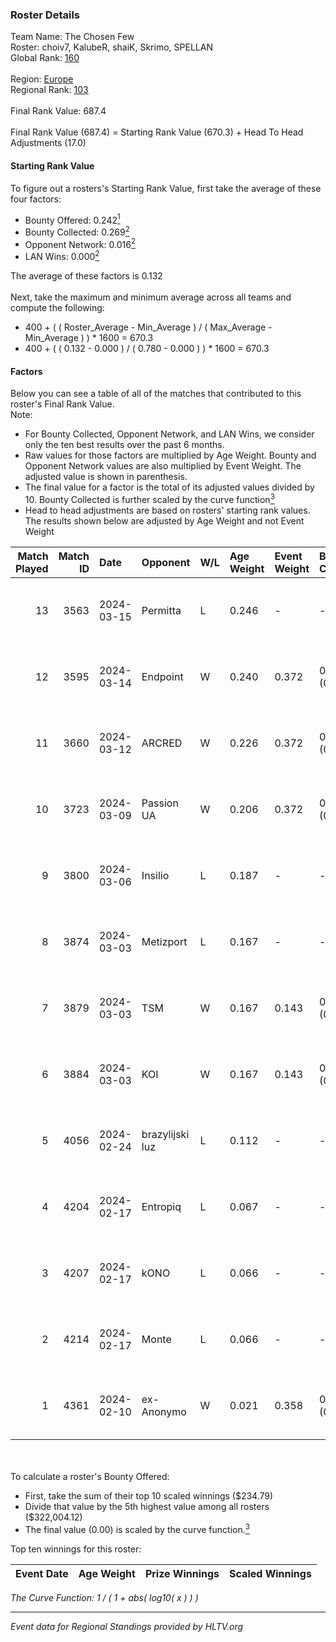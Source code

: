 ### Roster Details<br />
Team Name: The Chosen Few<br />
Roster: choiv7, KalubeR, shaiK, Skrimo, SPELLAN<br />
Global Rank: [160](../standings_global.md)<br />
<br />
Region: [Europe]( ../standings_europe.md)<br />
Regional Rank: [103]( ../standings_europe.md)<br />
<br />
Final Rank Value:  687.4<br />
<br />
Final Rank Value (687.4) = Starting Rank Value (670.3) + Head To Head Adjustments (17.0)<br />

#### Starting Rank Value<br />
To figure out a rosters's Starting Rank Value, first take the average of these four factors:<br />
- Bounty Offered: 0.242[<sup>1</sup>](#table2)
- Bounty Collected: 0.269[<sup>2</sup>](#table1)
- Opponent Network: 0.016[<sup>2</sup>](#table1)
- LAN Wins: 0.000[<sup>2</sup>](#table1)

The average of these factors is 0.132<br />
<br />
Next, take the maximum and minimum average across all teams and compute the following:<br />
- 400 + ( ( Roster_Average - Min_Average ) / ( Max_Average - Min_Average ) ) * 1600 = 670.3
- 400 + ( ( 0.132 - 0.000 ) / ( 0.780 - 0.000 ) ) * 1600 = 670.3


#### Factors<br />
Below you can see a table of all of the matches that contributed to this roster's Final Rank Value.<br />
Note:<br />

- For Bounty Collected, Opponent Network, and LAN Wins, we consider only the ten best results over the past 6 months.
- Raw values for those factors are multiplied by Age Weight. Bounty and Opponent Network values are also multiplied by Event Weight. The adjusted value is shown in parenthesis.
- The final value for a factor is the total of its adjusted values divided by 10. Bounty Collected is further scaled by the curve function[<sup>3</sup>](#curveFunction)
- Head to head adjustments are based on rosters' starting rank values. The results shown below are adjusted by Age Weight and not Event Weight
<span id="table1"></span><br />


| Match Played | Match ID | Date       | Opponent        | W/L | Age Weight | Event Weight | Bounty Collected | Opponent Network | LAN Wins  | H2H Adj. | Roster                                  |
| -: | -: | :- | :- | :- | :- | :- | :- | :- | :- | -: | :- |
|           13 |     3563 | 2024-03-15 | Permitta        | L   | 0.246      | -            | -                | -                | -         |    -1.37 | choiv7, KalubeR, shaiK, Skrimo, SPELLAN |
|           12 |     3595 | 2024-03-14 | Endpoint        | W   | 0.240      | 0.372        | 0.012 (0.001)    | 0.514 (0.046)    | 0 (0.000) |     5.72 | choiv7, KalubeR, shaiK, Skrimo, SPELLAN |
|           11 |     3660 | 2024-03-12 | ARCRED          | W   | 0.226      | 0.372        | 0.041 (0.003)    | 0.378 (0.032)    | 0 (0.000) |     5.60 | choiv7, KalubeR, shaiK, Skrimo, SPELLAN |
|           10 |     3723 | 2024-03-09 | Passion UA      | W   | 0.206      | 0.372        | 0.173 (0.013)    | 1.000 (0.077)    | 0 (0.000) |     5.91 | choiv7, KalubeR, shaiK, Skrimo, SPELLAN |
|            9 |     3800 | 2024-03-06 | Insilio         | L   | 0.187      | -            | -                | -                | -         |    -1.33 | choiv7, KalubeR, shaiK, Skrimo, SPELLAN |
|            8 |     3874 | 2024-03-03 | Metizport       | L   | 0.167      | -            | -                | -                | -         |    -1.51 | choiv7, KalubeR, shaiK, Skrimo, SPELLAN |
|            7 |     3879 | 2024-03-03 | TSM             | W   | 0.167      | 0.143        | 0.005 (0.000)    | 0.045 (0.001)    | 0 (0.000) |     2.64 | choiv7, KalubeR, shaiK, Skrimo, SPELLAN |
|            6 |     3884 | 2024-03-03 | KOI             | W   | 0.167      | 0.143        | 0.058 (0.001)    | 0.367 (0.009)    | 0 (0.000) |     4.79 | choiv7, KalubeR, shaiK, Skrimo, SPELLAN |
|            5 |     4056 | 2024-02-24 | brazylijski luz | L   | 0.112      | -            | -                | -                | -         |    -1.16 | choiv7, KalubeR, shaiK, Skrimo, SPELLAN |
|            4 |     4204 | 2024-02-17 | Entropiq        | L   | 0.067      | -            | -                | -                | -         |    -1.41 | choiv7, KalubeR, shaiK, Skrimo, SPELLAN |
|            3 |     4207 | 2024-02-17 | kONO            | L   | 0.066      | -            | -                | -                | -         |    -0.67 | choiv7, KalubeR, shaiK, Skrimo, SPELLAN |
|            2 |     4214 | 2024-02-17 | Monte           | L   | 0.066      | -            | -                | -                | -         |    -0.30 | choiv7, KalubeR, shaiK, Skrimo, SPELLAN |
|            1 |     4361 | 2024-02-10 | ex-Anonymo      | W   | 0.021      | 0.358        | 0.000 (0.000)    | 0.000 (0.000)    | 0 (0.000) |     0.12 | choiv7, KalubeR, shaiK, Skrimo, SPELLAN |

<br />
<span id="table2"></span><br />
To calculate a roster's Bounty Offered:<br />

- First, take the sum of their top 10 scaled winnings ($234.79)
- Divide that value by the 5th highest value among all rosters ($322,004.12)
- The final value (0.00) is scaled by the curve function.[<sup>3</sup>](#curveFunction)

Top ten winnings for this roster:<br />

| Event Date | Age Weight | Prize Winnings | Scaled Winnings |
| :- | -: | :- | :- |


<span id="curveFunction"></span>_The Curve Function: 1 / ( 1 + abs( log10( x ) ) )_<br />

---
_Event data for Regional Standings provided by HLTV.org_<br />
